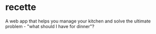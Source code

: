 recette
=======

A web app that helps you manage your kitchen and solve the ultimate problem - "what should I have for dinner"?
